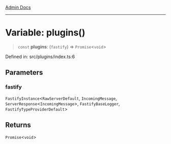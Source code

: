 [Admin Docs](/)

***

# Variable: plugins()

> `const` **plugins**: (`fastify`) => `Promise`\<`void`\>

Defined in: src/plugins/index.ts:6

## Parameters

### fastify

`FastifyInstance`\<`RawServerDefault`, `IncomingMessage`, `ServerResponse`\<`IncomingMessage`\>, `FastifyBaseLogger`, `FastifyTypeProviderDefault`\>

## Returns

`Promise`\<`void`\>
